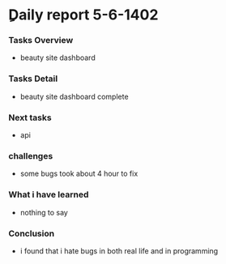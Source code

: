 # ِDaily report  5-6-1402

### Tasks Overview
* beauty site dashboard 


  

### Tasks Detail
* beauty site dashboard complete



### Next tasks
* api 



### challenges
* some bugs took about 4 hour to fix 

### What i have learned
* nothing to say

### Conclusion
* i found that i hate bugs in both real life and in programming